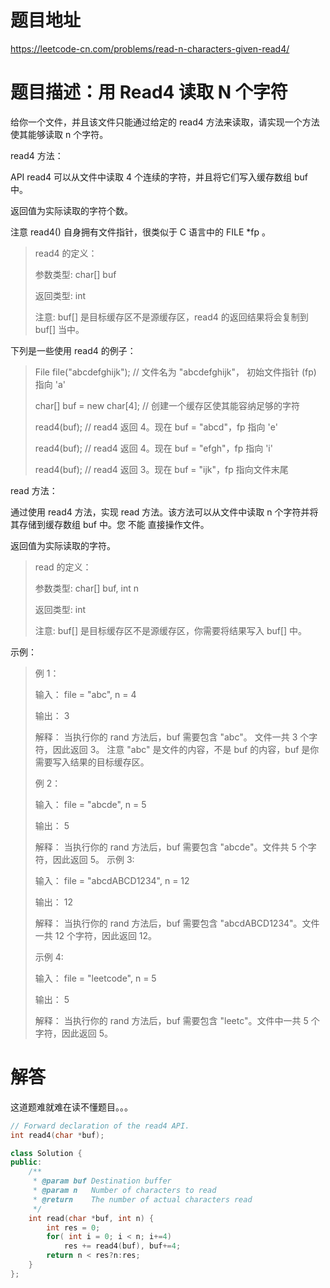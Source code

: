# 题目地址

https://leetcode-cn.com/problems/read-n-characters-given-read4/

# 题目描述：用 Read4 读取 N 个字符

给你一个文件，并且该文件只能通过给定的 read4 方法来读取，请实现一个方法使其能够读取 n 个字符。

read4 方法：

API read4 可以从文件中读取 4 个连续的字符，并且将它们写入缓存数组 buf 中。

返回值为实际读取的字符个数。

注意 read4() 自身拥有文件指针，很类似于 C 语言中的 FILE *fp 。

>read4 的定义：
>
>参数类型: char[] buf 
>
>返回类型: int
>
>注意: buf[] 是目标缓存区不是源缓存区，read4 的返回结果将会复制到 buf[] 当中。

下列是一些使用 read4 的例子：

>File file("abcdefghijk"); // 文件名为 "abcdefghijk"， 初始文件指针 (fp) 指向 'a' 
>
>char[] buf = new char[4]; // 创建一个缓存区使其能容纳足够的字符
>
>read4(buf); // read4 返回 4。现在 buf = "abcd"，fp 指向 'e'
>
>read4(buf); // read4 返回 4。现在 buf = "efgh"，fp 指向 'i'
>
>read4(buf); // read4 返回 3。现在 buf = "ijk"，fp 指向文件末尾

read 方法：

通过使用 read4 方法，实现 read 方法。该方法可以从文件中读取 n 个字符并将其存储到缓存数组 buf 中。您 不能 直接操作文件。

返回值为实际读取的字符。

>read 的定义：
>
>参数类型:   char[] buf, int n
>
>返回类型:   int
>
>注意: buf[] 是目标缓存区不是源缓存区，你需要将结果写入 buf[] 中。
 
示例：
>例 1：
>
>输入： file = "abc", n = 4
>
>输出： 3
>
>解释： 当执行你的 rand 方法后，buf 需要包含 "abc"。 文件一共 3 个字符，因此返回 3。 注意 "abc" 是文件的内容，不是 buf 的内容，buf 是你需要写入结果的目标缓存区。 
>
>例 2：
>
>输入： file = "abcde", n = 5
>
>输出： 5
>
>解释： 当执行你的 rand 方法后，buf 需要包含 "abcde"。文件共 5 个字符，因此返回 5。
示例 3:
>
>输入： file = "abcdABCD1234", n = 12
>
>输出： 12
>
>解释： 当执行你的 rand 方法后，buf 需要包含 "abcdABCD1234"。文件一共 12 个字符，因此返回 12。
>
>示例 4:
>
>输入： file = "leetcode", n = 5
>
>输出： 5
>
>解释： 当执行你的 rand 方法后，buf 需要包含 "leetc"。文件中一共 5 个字符，因此返回 5。


# 解答
这道题难就难在读不懂题目。。。

```cpp
// Forward declaration of the read4 API.
int read4(char *buf);

class Solution {
public:
    /**
     * @param buf Destination buffer
     * @param n   Number of characters to read
     * @return    The number of actual characters read
     */
    int read(char *buf, int n) {
        int res = 0;
        for( int i = 0; i < n; i+=4)
            res += read4(buf), buf+=4;
        return n < res?n:res;
    }
};
```
